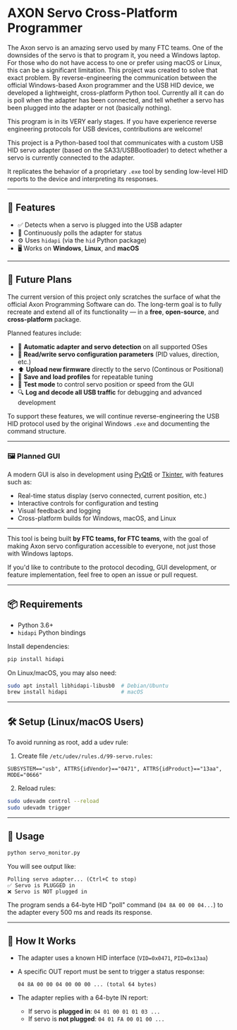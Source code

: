 
# AXON Servo Cross-Platform Programmer

The Axon servo is an amazing servo used by many FTC teams. One of the downsides of the servo is that to program it, you need a Windows laptop. For those who do not have access to one or prefer using macOS or Linux, this can be a significant limitation. This project was created to solve that exact problem. By reverse-engineering the communication between the official Windows-based Axon programmer and the USB HID device, we developed a lightweight, cross-platform Python tool. Currently all it can do is poll when the adapter has been connected, and tell whether a servo has been plugged into the adapter or not (basically nothing). 

This program is in its VERY early stages. If you have experience reverse engineering protocols for USB devices, contributions are welcome!

This project is a Python-based tool that communicates with a custom USB HID servo adapter (based on the SA33/USBBootloader) to detect whether a servo is currently connected to the adapter.

It replicates the behavior of a proprietary `.exe` tool by sending low-level HID reports to the device and interpreting its responses.

---

## 🔧 Features

- ✅ Detects when a servo is plugged into the USB adapter
- 🔄 Continuously polls the adapter for status
- ⚙️ Uses `hidapi` (via the `hid` Python package)
- 🖥️ Works on **Windows**, **Linux**, and **macOS**

---


## 🚧 Future Plans

The current version of this project only scratches the surface of what the official Axon Programming Software can do. The long-term goal is to fully recreate and extend all of its functionality — in a **free**, **open-source**, and **cross-platform** package.

Planned features include:

* 🔌 **Automatic adapter and servo detection** on all supported OSes
* 🔄 **Read/write servo configuration parameters** (PID values, direction, etc.)
* ⬆️ **Upload new firmware** directly to the servo (Continous or Positional)
* 💾 **Save and load profiles** for repeatable tuning
* 🧪 **Test mode** to control servo position or speed from the GUI
* 🔍 **Log and decode all USB traffic** for debugging and advanced development

To support these features, we will continue reverse-engineering the USB HID protocol used by the original Windows `.exe` and documenting the command structure.

---

### 🖼️ Planned GUI

A modern GUI is also in development using [PyQt6](https://pypi.org/project/PyQt6/) or [Tkinter](https://docs.python.org/3/library/tkinter.html), with features such as:

* Real-time status display (servo connected, current position, etc.)
* Interactive controls for configuration and testing
* Visual feedback and logging
* Cross-platform builds for Windows, macOS, and Linux

---

This tool is being built **by FTC teams, for FTC teams**, with the goal of making Axon servo configuration accessible to everyone, not just those with Windows laptops.

If you'd like to contribute to the protocol decoding, GUI development, or feature implementation, feel free to open an issue or pull request.

---


## 📦 Requirements

- Python 3.6+
- `hidapi` Python bindings

Install dependencies:

```bash
pip install hidapi
````

On Linux/macOS, you may also need:

```bash
sudo apt install libhidapi-libusb0  # Debian/Ubuntu
brew install hidapi                 # macOS
```

---

## 🛠️ Setup (Linux/macOS Users)

To avoid running as root, add a udev rule:

1. Create file `/etc/udev/rules.d/99-servo.rules`:

```text
SUBSYSTEM=="usb", ATTRS{idVendor}=="0471", ATTRS{idProduct}=="13aa", MODE="0666"
```

2. Reload rules:

```bash
sudo udevadm control --reload
sudo udevadm trigger
```

---

## 🚀 Usage

```bash
python servo_monitor.py
```

You will see output like:

```
Polling servo adapter... (Ctrl+C to stop)
✅ Servo is PLUGGED in
❌ Servo is NOT plugged in
```

The program sends a 64-byte HID "poll" command (`04 8A 00 00 04...`) to the adapter every 500 ms and reads its response.

---

## 🧪 How It Works

* The adapter uses a known HID interface (`VID=0x0471`, `PID=0x13aa`)

* A specific OUT report must be sent to trigger a status response:

  ```
  04 8A 00 00 04 00 00 00 ... (total 64 bytes)
  ```

* The adapter replies with a 64-byte IN report:

  * If servo is **plugged in**: `04 01 00 01 01 03 ...`
  * If servo is **not plugged**: `04 01 FA 00 01 00 ...`
